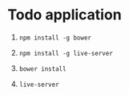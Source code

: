 # Todo application

1. `npm install -g bower`

2. `npm install -g live-server`

3. `bower install`

4. `live-server`